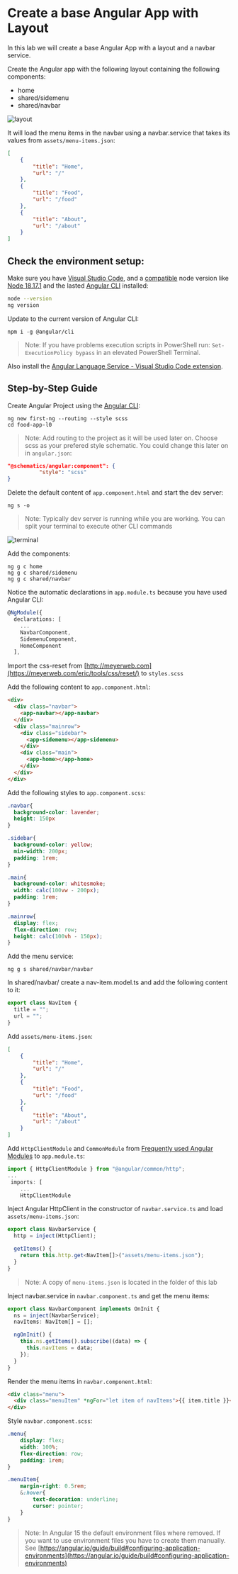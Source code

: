 # Create a base Angular App with Layout

In this lab we will create a base Angular App with a layout and a navbar service.

Create the Angular app with the following layout containing the following components:

- home
- shared/sidemenu
- shared/navbar

![layout](_images/food-layout.png)

It will load the menu items in the navbar using a navbar.service that takes its values from `assets/menu-items.json`:

```json
[
    {
        "title": "Home",
        "url": "/"
    },
    {
        "title": "Food",
        "url": "/food"
    },
    {
        "title": "About",
        "url": "/about"
    }
]
```

## Check the environment setup:

Make sure you have [Visual Studio Code](https://code.visualstudio.com/download), and a [compatible](https://angular.io/guide/versions) node version like [Node 18.17.1](https://nodejs.org/download/release/v18.17.1/) and the lasted [Angular CLI](https://angular.io/cli) installed:

```bash
node --version
ng version
```

Update to the current version of Angular CLI:

```
npm i -g @angular/cli
```

>Note: If you have problems execution scripts in PowerShell run: `Set-ExecutionPolicy bypass` in an elevated PowerShell Terminal. 

Also install the [Angular Language Service - Visual Studio Code extension](https://marketplace.visualstudio.com/items?itemName=Angular.ng-template).

## Step-by-Step Guide

Create Angular Project using the [Angular CLI](https://angular.io/cli/new):

```
ng new first-ng --routing --style scss 
cd food-app-l0
```

>Note: Add routing to the project as it will be used later on. Choose scss as your prefered style schematic. You could change this later on in `angular.json`:

```json
"@schematics/angular:component": {
          "style": "scss"
}
```

Delete the default content of `app.component.html` and start the dev server:

```
ng s -o
```

>Note: Typically dev server is running while you are working. You can split your terminal to execute other CLI commands

![terminal](_images/terminal.png)

Add the components:

```
ng g c home
ng g c shared/sidemenu
ng g c shared/navbar
```

Notice the automatic declarations in `app.module.ts` because you have used Angular CLI: 

```typescript
@NgModule({
  declarations: [
    ...
    NavbarComponent,
    SidemenuComponent,
    HomeComponent
  ],
```

Import the css-reset from [http://meyerweb.com](https://meyerweb.com/eric/tools/css/reset/) to `styles.scss`

Add the following content to `app.component.html`:

```html
<div>
  <div class="navbar">
    <app-navbar></app-navbar>
  </div>
  <div class="mainrow">
    <div class="sidebar">
      <app-sidemenu></app-sidemenu>
    </div>
    <div class="main">
      <app-home></app-home>
    </div>
  </div>
</div>
```

Add the following styles to `app.component.scss`:

```css
.navbar{
  background-color: lavender;
  height: 150px
}

.sidebar{
  background-color: yellow;
  min-width: 200px;
  padding: 1rem;
}

.main{
  background-color: whitesmoke;
  width: calc(100vw - 200px);
  padding: 1rem;
}

.mainrow{
  display: flex;
  flex-direction: row;
  height: calc(100vh - 150px);
}
```

Add the menu service:

```
ng g s shared/navbar/navbar
```

In shared/navbar/ create a nav-item.model.ts and add the following content to it:

```typescript
export class NavItem {
  title = "";
  url = "";
}
```

Add `assets/menu-items.json`:

```json
[
    {
        "title": "Home",
        "url": "/"
    },
    {
        "title": "Food",
        "url": "/food"
    },
    {
        "title": "About",
        "url": "/about"
    }
]
```

Add `HttpClientModule` and `CommonModule` from [Frequently used Angular Modules](https://angular.io/guide/frequent-ngmodules) to `app.module.ts`:

```typescript
import { HttpClientModule } from "@angular/common/http";
...
 imports: [
    ...
    HttpClientModule
```

Inject Angular HttpClient in the constructor of `navbar.service.ts` and load `assets/menu-items.json`:

```typescript
export class NavbarService {
  http = inject(HttpClient);

  getItems() {
    return this.http.get<NavItem[]>("assets/menu-items.json");
  }
}
```

>Note: A copy of `menu-items.json` is located in the folder of this lab

Inject navbar.service in `navbar.component.ts` and get the menu items:

```typescript
export class NavbarComponent implements OnInit {
  ns = inject(NavbarService);
  navItems: NavItem[] = [];

  ngOnInit() {
    this.ns.getItems().subscribe((data) => {
      this.navItems = data;
    });
  }
}
```

Render the menu items in `navbar.component.html`:

```html
<div class="menu">
  <div class="menuItem" *ngFor="let item of navItems">{{ item.title }}</div>
</div>
```

Style `navbar.component.scss`:

```css
.menu{
    display: flex; 
    width: 100%;
    flex-direction: row;
    padding: 1rem;
}

.menuItem{
    margin-right: 0.5rem;    
    &:hover{
        text-decoration: underline;
        cursor: pointer;
    }
}
```

>Note: In Angular 15 the default environment files where removed. If you want to use environment files you have to create them manually. See [https://angular.io/guide/build#configuring-application-environments](https://angular.io/guide/build#configuring-application-environments)